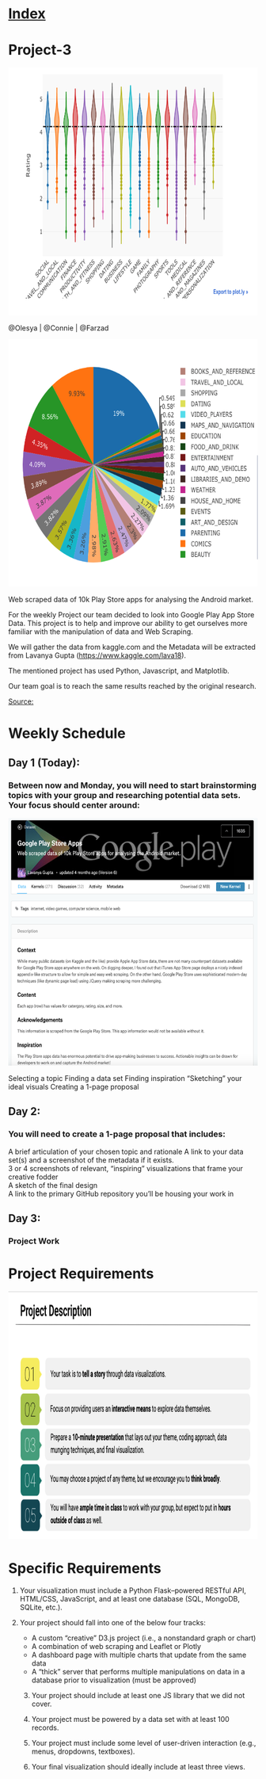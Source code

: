 # [Index](https://modelobootcamp.github.io/Project-3/)
# Project-3

<p align="center">
  <img width="660" height="500" src="https://github.com/modelobootcamp/Project-3/blob/master/images/Screen%20Shot%202019-05-19%20at%2003.49.32.png">
</p>


@Olesya | @Connie | @Farzad

<p align="center">
  <img width="660" height="500" src="https://github.com/modelobootcamp/Project-3/blob/master/images/Screen%20Shot%202019-05-19%20at%2003.47.41.png">
</p>


Web scraped data of 10k Play Store apps for analysing the Android market.

For the weekly Project our team decided to look into Google Play App Store Data.
This project is to help and improve our ability to get ourselves more familiar with the manipulation of  data and Web Scraping. 

We will gather the data from kaggle.com and the Metadata will be extracted from Lavanya Gupta (https://www.kaggle.com/lava18).

The mentioned project has used Python, Javascript, and Matplotlib.

Our team goal is to reach the same results reached by the original research.

 
[Source:](https://www.kaggle.com/lava18/google-play-store-apps "Google Play Store Apps ")
# Weekly Schedule


## Day 1 (Today):
### Between now and Monday, you will need to start brainstorming topics with your group and researching potential data sets. Your focus should center around:


<p align="center">
  <img width="660" height="500" src="https://github.com/modelobootcamp/project-3/blob/master/images/Screen%20Shot%202019-05-18%20at%2014.04.46.png">
</p>
Selecting a topic 	
Finding a data set	
Finding inspiration	
“Sketching” your ideal visuals
Creating a 1-page proposal

## Day 2: 
### You will need to create a 1-page proposal that includes:
A brief articulation of your chosen topic and rationale
A link to your data set(s) and a screenshot of the metadata if it exists.	
3 or 4 screenshots of relevant, “inspiring” visualizations that frame your creative fodder	
A sketch of the final design 	
A link to the primary GitHub repository you’ll be housing your work in

## Day 3:
### Project Work



# Project Requirements 



<p align="center">
  <img width="800" height="500" src="https://github.com/modelobootcamp/project-3/blob/master/images/Screen%20Shot%202019-05-18%20at%2023.23.15.png">
</p>


# Specific Requirements

1. Your visualization must include a Python Flask–powered RESTful API, HTML/CSS, JavaScript, and at least one database (SQL, MongoDB, SQLite, etc.). 

2. Your project should fall into one of the below four tracks: 
    * A custom “creative” D3.js project (i.e., a nonstandard graph or chart)
    * A combination of web scraping and Leaflet or Plotly
    * A dashboard page with multiple charts that update from the same data
    * A “thick” server that performs multiple manipulations on data in a database prior to visualization (must be approved)
    
    3. Your project should include at least one JS library that we did not cover.
    
    4. Your project must be powered by a data set with at least 100 records.
    
    5. Your project must include some level of user-driven interaction (e.g., menus, dropdowns, textboxes).
    
    6. Your final visualization should ideally include at least three views. 
    
    
